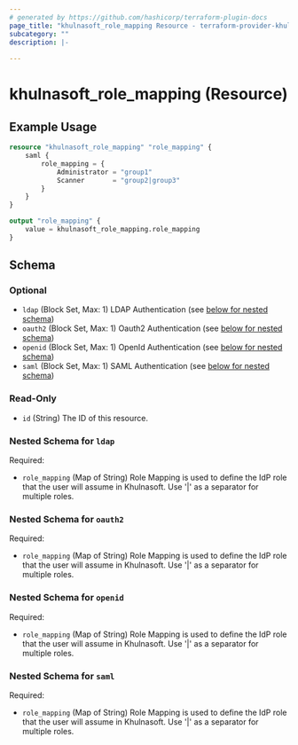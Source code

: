```yaml
---
# generated by https://github.com/hashicorp/terraform-plugin-docs
page_title: "khulnasoft_role_mapping Resource - terraform-provider-khulnasoft"
subcategory: ""
description: |-
  
---
```


# khulnasoft_role_mapping (Resource)



## Example Usage

```terraform
resource "khulnasoft_role_mapping" "role_mapping" {
    saml {
        role_mapping = {
            Administrator = "group1"
            Scanner       = "group2|group3"
        }
    }
}

output "role_mapping" {
    value = khulnasoft_role_mapping.role_mapping
}
```

<!-- schema generated by tfplugindocs -->
## Schema

### Optional

- `ldap` (Block Set, Max: 1) LDAP Authentication (see [below for nested schema](#nestedblock--ldap))
- `oauth2` (Block Set, Max: 1) Oauth2 Authentication (see [below for nested schema](#nestedblock--oauth2))
- `openid` (Block Set, Max: 1) OpenId Authentication (see [below for nested schema](#nestedblock--openid))
- `saml` (Block Set, Max: 1) SAML Authentication (see [below for nested schema](#nestedblock--saml))

### Read-Only

- `id` (String) The ID of this resource.

<a id="nestedblock--ldap"></a>
### Nested Schema for `ldap`

Required:

- `role_mapping` (Map of String) Role Mapping is used to define the IdP role that the user will assume in Khulnasoft. Use '|' as a separator for multiple roles.


<a id="nestedblock--oauth2"></a>
### Nested Schema for `oauth2`

Required:

- `role_mapping` (Map of String) Role Mapping is used to define the IdP role that the user will assume in Khulnasoft. Use '|' as a separator for multiple roles.


<a id="nestedblock--openid"></a>
### Nested Schema for `openid`

Required:

- `role_mapping` (Map of String) Role Mapping is used to define the IdP role that the user will assume in Khulnasoft. Use '|' as a separator for multiple roles.


<a id="nestedblock--saml"></a>
### Nested Schema for `saml`

Required:

- `role_mapping` (Map of String) Role Mapping is used to define the IdP role that the user will assume in Khulnasoft. Use '|' as a separator for multiple roles.


